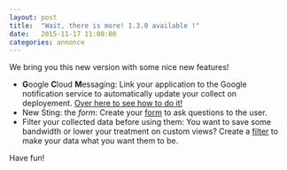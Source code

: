 ```yaml
---
layout: post
title:  "Wait, there is more! 1.3.0 available !"
date:   2015-11-17 11:00:00
categories: annonce
---
```


We bring you this new version with some nice new features!

- **G**oogle **C**loud **M**essaging:
    Link your application to the Google notification service to automatically update your collect on deployement. [Over here to see how to do it!](/en/1.3.0/guide/advanced/gcm/)
- New Sting: the _form_:
    Create your [form](/en/1.3.0/stings/form/) to ask questions to the user.
- Filter your collected data before using them:
    You want to save some bandwidth or lower your treatment on custom views?
    Create a [filter](http://docs.apisense.io/en/1.3.0/guide/dashboard/#filter-the-output) to make your data what you want them to be.

Have fun!
